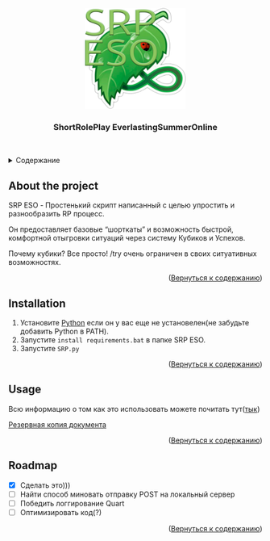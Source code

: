 <!-- Original Best-README-Template https://github.com/othneildrew/Best-README-Template -->

<!-- PROJECT LOGO -->
<br />
<div align="center">
  <a href="https://github.com/lolerfox/SRPESO_PyApi">
    <img src="src/ui/img/SRP ESO.png" alt="Logo" width="200" height="200">
  </a>

  <h3 align="center">ShortRolePlay EverlastingSummerOnline</h3>
    <br />
  </p>
</div>


<a name="readme-top"></a>
<!-- TABLE OF CONTENTS -->
<details>
  <summary>Cодержание</summary>
  <ol>
    <li>
      <a href="#about-the-project">О проекте</a>
    </li>
    <li>
      <a href="#installation">Устанновка</a>
    </li>
    <li><a href="#usage">Использование</a></li>
    <li><a href="#roadmap">Roadmap</a></li>
  </ol>
</details>



<!-- ABOUT THE PROJECT -->
## About the project
SRP ESO - Простенький скрипт написанный с целью упростить и разнообразить RP процесс.

Он предоставляет базовые “шорткаты” и возможность быстрой, комфортной отыгровки ситуаций через систему Кубиков и Успехов.

Почему кубики? Все просто! /try очень ограничен в своих ситуативных возможностях.

<p align="right">(<a href="#readme-top">Вернуться к содержанию</a>)</p>


<!-- INSTALLATION -->
## Installation

1. Установите [Python](https://www.python.org/) если он у вас еще не установелен(не забудьте добавить Python в PATH).
2. Запустите `install requirements.bat` в папке SRP ESO.
3. Запустите `SRP.py`

<p align="right">(<a href="#readme-top">Вернуться к содержанию</a>)</p>



<!-- USAGE EXAMPLES -->
## Usage

Всю информацию о том как это использовать можете почитать тут([тык](https://docs.google.com/document/d/1F1_IYIIW83BIl3Dsi7mnnKBOw_KyRl_DF0ezBFRBsl0/edit))

[Резервная копия документа](https://github.com/lolerfox/SRPESO_PyApi/tree/master/Usage)
<p align="right">(<a href="#readme-top">Вернуться к содержанию</a>)</p>



<!-- ROADMAP -->
## Roadmap

- [x] Сделать это)))
- [ ] Найти способ миновать отправку POST на локальный сервер
- [ ] Победить логгирование Quart
- [ ] Оптимизировать код(?)

<p align="right">(<a href="#readme-top">Вернуться к содержанию</a>)</p>
